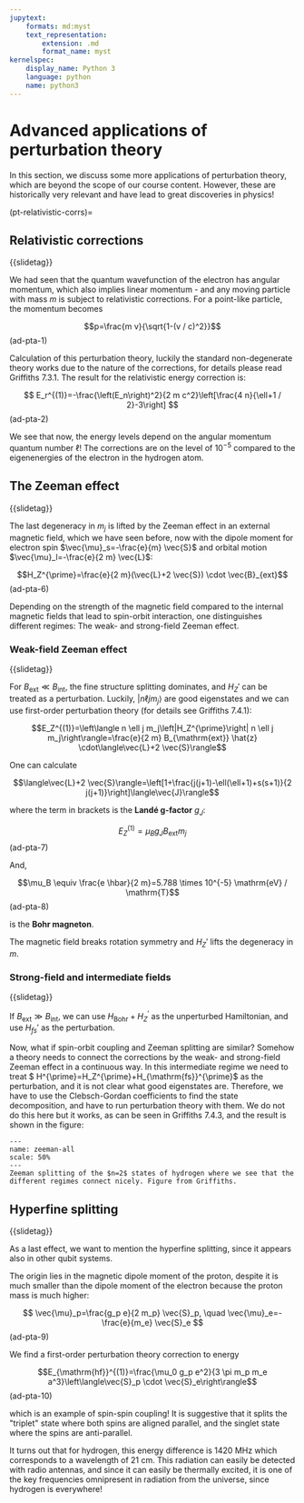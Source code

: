 ```yaml
---
jupytext:
    formats: md:myst
    text_representation:
        extension: .md
        format_name: myst
kernelspec:
    display_name: Python 3
    language: python
    name: python3
---
```


# Advanced applications of perturbation theory

In this section, we discuss some more applications of perturbation theory, which are beyond the scope of our course content. However, these are historically very relevant and have lead to great discoveries in physics!

(pt-relativistic-corrs)=
## Relativistic corrections

{{slidetag}}

We had seen that the quantum wavefunction of the electron has angular momentum, which also implies linear momentum - and any moving particle with mass $m$ is subject to relativistic corrections. For a point-like particle, the momentum becomes 

$$p=\frac{m v}{\sqrt{1-(v / c)^2}}$$(ad-pta-1)

Calculation of this perturbation theory, luckily the standard non-degenerate theory works due to the nature of the corrections, for details please read Griffiths 7.3.1. The result for the relativistic energy correction is:

$$
E_r^{(1)}=-\frac{\left(E_n\right)^2}{2 m c^2}\left[\frac{4 n}{\ell+1 / 2}-3\right]
$$(ad-pta-2)

We see that now, the energy levels depend on the angular momentum quantum number $\ell$! The corrections are on the level of $10^{-5}$ compared to the eigenenergies of the electron in the hydrogen atom.

## The Zeeman effect

{{slidetag}}

The last degeneracy in $m_j$ is lifted by the Zeeman effect in an external magnetic field, which we have seen before, now with the dipole moment for electron spin $\vec{\mu}_s=-\frac{e}{m} \vec{S}$ and orbital motion $\vec{\mu}_l=-\frac{e}{2 m} \vec{L}$:

$$H_Z^{\prime}=\frac{e}{2 m}(\vec{L}+2 \vec{S}) \cdot \vec{B}_{ext}$$(ad-pta-6)

Depending on the strength of the magnetic field compared to the internal magnetic fields that lead to spin-orbit interaction, one distinguishes different regimes: The weak- and strong-field Zeeman effect.

### Weak-field Zeeman effect

{{slidetag}}

For $B_{\mathrm{ext}} \ll B_{\mathrm{int}}$, the fine structure splitting dominates, and $H_Z'$ can be treated as a perturbation. Luckily, $\left|n \ell j m_j\right\rangle$ are good eigenstates and we can use first-order perturbation theory (for details see Griffiths 7.4.1):

$$E_Z^{(1)}=\left\langle n \ell j m_j\left|H_Z^{\prime}\right| n \ell j m_j\right\rangle=\frac{e}{2 m} B_{\mathrm{ext}} \hat{z} \cdot\langle\vec{L}+2 \vec{S}\rangle$$

One can calculate 

$$\langle\vec{L}+2 \vec{S}\rangle=\left[1+\frac{j(j+1)-\ell(\ell+1)+s(s+1)}{2 j(j+1)}\right]\langle\vec{J}\rangle$$

where the term in brackets is the **Landé g-factor** $g_J$:

$$E_Z^{(1)}=\mu_B g_J B_{\mathrm{ext}} m_j$$(ad-pta-7)

And, 

$$\mu_B \equiv \frac{e \hbar}{2 m}=5.788 \times 10^{-5} \mathrm{eV} / \mathrm{T}$$(ad-pta-8)

is the **Bohr magneton**.

The magnetic field breaks rotation symmetry and $H_Z'$ lifts the degeneracy in $m$.

### Strong-field and intermediate fields

{{slidetag}}

If $B_{\mathrm{ext}} \gg B_{\mathrm{int}}$, we can use $H_{\mathrm{Bohr}}+H_Z^{\prime}$ as the unperturbed Hamiltonian, and use $H_{fs}'$ as the perturbation. 

Now, what if spin-orbit coupling and Zeeman splitting are similar? Somehow a theory needs to connect the corrections by the weak- and strong-field Zeeman effect in a continuous way. In this intermediate regime we need to treat $ H^{\prime}=H_Z^{\prime}+H_{\mathrm{fs}}^{\prime}$ as the perturbation, and it is not clear what good eigenstates are. Therefore, we have to use the Clebsch-Gordan coefficients to find the state decomposition, and have to run perturbation theory with them. We do not do this here but it works, as can be seen in Griffiths 7.4.3, and the result is shown in the figure:

```{figure} figures/perturbation-theory/zeeman-all.png
---
name: zeeman-all
scale: 50%
---
Zeeman splitting of the $n=2$ states of hydrogen where we see that the different regimes connect nicely. Figure from Griffiths.
```
<!-- TODO replace G7.11 -->

## Hyperfine splitting

{{slidetag}}

As a last effect, we want to mention the hyperfine splitting, since it appears also in other qubit systems.

The origin lies in the magnetic dipole moment of the proton, despite it is much smaller than the dipole moment of the electron because the proton mass is much higher:

$$
\vec{\mu}_p=\frac{g_p e}{2 m_p} \vec{S}_p, \quad \vec{\mu}_e=-\frac{e}{m_e} \vec{S}_e
$$(ad-pta-9)

We find a first-order perturbation theory correction to energy 

$$E_{\mathrm{hf}}^{(1)}=\frac{\mu_0 g_p e^2}{3 \pi m_p m_e a^3}\left\langle\vec{S}_p \cdot \vec{S}_e\right\rangle$$(ad-pta-10)

which is an example of spin-spin coupling! It is suggestive that it splits the "triplet" state where both spins are aligned parallel, and the singlet state where the spins are anti-parallel.

It turns out that for hydrogen, this energy difference is $1420$ MHz which corresponds to a wavelength of 21 cm. This radiation can easily be detected with radio antennas, and since it can easily be thermally excited, it is one of the key frequencies omnipresent in radiation from the universe, since hydrogen is everywhere!

